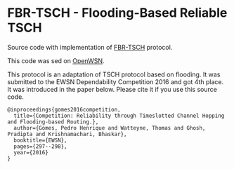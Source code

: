 # FBR-TSCH - Flooding-Based Reliable TSCH

Source code with implementation of [FBR-TSCH][1] protocol.

This code was sed on [OpenWSN][2].

This protocol is an adaptation of TSCH protocol based on flooding.
It was submitted to the EWSN Dependability Competition 2016 and got 4th place.
It was introduced in the paper below. Please cite it if you use this source code.

```
@inproceedings{gomes2016competition,
  title={Competition: Reliability through Timeslotted Channel Hopping and Flooding-based Routing.},
  author={Gomes, Pedro Henrique and Watteyne, Thomas and Ghosh, Pradipta and Krishnamachari, Bhaskar},
  booktitle={EWSN},
  pages={297--298},
  year={2016}
}
```

[1]:https://pdfs.semanticscholar.org/0cf5/20fd8b1aa2b50b8bf98bb15dbf5ccf6460d7.pdf
[2]:https://openwsn.atlassian.net/wiki/spaces/OW/overview